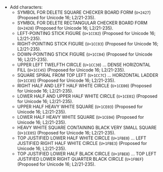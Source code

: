 * Add characters:
  - SYMBOL FOR DELETE SQUARE CHECKER BOARD FORM (`U+2427`)  (Proposed for Unicode 16; L2/21-235).
  - SYMBOL FOR DELETE RECTANGULAR CHECKER BOARD FORM (`U+2428`)  (Proposed for Unicode 16; L2/21-235).
  - LEFT-POINTING STICK FIGURE (`U+1CC02`)  (Proposed for Unicode 16; L2/21-235).
  - RIGHT-POINTING STICK FIGURE (`U+1CC03`)  (Proposed for Unicode 16; L2/21-235).
  - DOWN-POINTING STICK FIGURE (`U+1CC04`)  (Proposed for Unicode 16; L2/21-235).
  - UPPER LEFT TWELFTH CIRCLE (`U+1CC30`) ... DENSE HORIZONTAL FILL (`U+1CC45`)  (Proposed for Unicode 16; L2/21-235).
  - SQUARE SPIRAL FROM TOP LEFT (`U+1CC7C`) ... HORIZONTAL LADDER (`U+1CC85`)  (Proposed for Unicode 16; L2/21-235).
  - RIGHT HALF AND LEFT HALF WHITE CIRCLE (`U+1CE00`)  (Proposed for Unicode 16; L2/21-235).
  - LOWER HALF AND UPPER HALF WHITE CIRCLE (`U+1CE01`)  (Proposed for Unicode 16; L2/21-235).
  - UPPER HALF HEAVY WHITE SQUARE (`U+1CE03`)  (Proposed for Unicode 16; L2/21-235).
  - LOWER HALF HEAVY WHITE SQUARE (`U+1CE04`)  (Proposed for Unicode 16; L2/21-235).
  - HEAVY WHITE SQUARE CONTAINING BLACK VERY SMALL SQUARE (`U+1CE05`)  (Proposed for Unicode 16; L2/21-235).
  - TOP JUSTIFIED LOWER HALF WHITE CIRCLE (`U+1FBE0`) ... LEFT JUSTIFIED RIGHT HALF WHITE CIRCLE (`U+1FBE3`)  (Proposed for Unicode 16; L2/21-235).
  - TOP JUSTIFIED LOWER HALF BLACK CIRCLE (`U+1FBE8`) ... TOP LEFT JUSTIFIED LOWER RIGHT QUARTER BLACK CIRCLE (`U+1FBEF`)  (Proposed for Unicode 16; L2/21-235).
